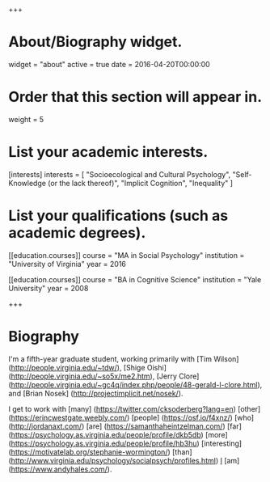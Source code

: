 +++
# About/Biography widget.
widget = "about"
active = true
date = 2016-04-20T00:00:00

# Order that this section will appear in.
weight = 5

# List your academic interests.
[interests]
  interests = [
    "Socioecological and Cultural Psychology",
    "Self-Knowledge (or the lack thereof)",
    "Implicit Cognition",
    "Inequality"
  ]

# List your qualifications (such as academic degrees).
[[education.courses]]
  course = "MA in Social Psychology"
  institution = "University of Virginia"
  year = 2016

[[education.courses]]
  course = "BA in Cognitive Science"
  institution = "Yale University"
  year = 2008

 
+++

# Biography

I'm a fifth-year graduate student, working primarily with [Tim Wilson] (http://people.virginia.edu/~tdw/), [Shige Oishi] (http://people.virginia.edu/~so5x/me2.htm), [Jerry Clore] (http://people.virginia.edu/~gc4q/index.php/people/48-gerald-l-clore.html), and [Brian Nosek] (http://projectimplicit.net/nosek/).

I get to work with [many] (https://twitter.com/cksoderberg?lang=en) [other] (https://erincwestgate.weebly.com/) [people] (https://osf.io/f4xnz/) [who] (http://jordanaxt.com/) [are] (https://samanthaheintzelman.com/) [far] (https://psychology.as.virginia.edu/people/profile/dkb5db) [more] (https://psychology.as.virginia.edu/people/profile/hb3hu) [interesting] (https://motivatelab.org/stephanie-wormington/) [than] (http://www.virginia.edu/psychology/socialpsych/profiles.html) [I](http://www.meltemyucel.com/) [am] (https://www.andyhales.com/). 
